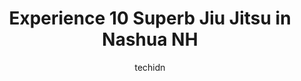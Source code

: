 ---
layout: ampstory
image: https://i0.wp.com/www.depkes.org/wp-content/uploads/2023/06/jiu-jitsu-0-in-nashua-nh-1685877542.jpeg?resize=640,853
author: techidn
featured: false
description: Discover the impressive array of Jiu Jitsu options in Nashua NH, where you can find 10 of the largest Jiu Jitsu establishments in the area. From renowned classics to hidden gems, Nashua NH o
title: Experience 10 Superb Jiu Jitsu in Nashua NH
cover:
   title: Experience 10 Superb Jiu Jitsu in Nashua NH
   subtitle: Rickpate
   background: https://www.depkes.org/wp-content/uploads/2023/06/jiu-jitsu-0-in-nashua-nh-1685877542.jpeg

pages: 
 - layout: thirds
   top: <h1>#1 Triumph Brazilian Jiu-Jitsu</h1>
   bottom: "<p>Superior instruction, great mats, no contracts, and more classes than any other school in the area. People are great to train with and there is a variety of talent. The c</p>"
   background: https://www.depkes.org/wp-content/uploads/2023/06/jiu-jitsu-1-in-nashua-nh-1685877543.jpeg
   backgroundblur: true
 - layout: thirds
   top: <h1>#2 Team Flo Brazilian Jiu Jitsu</h1>
   bottom: "<p>It is with extreme enthusiasm I write this review for Chris and my coaches at Team Flo.  I have been attending classes for about a year now.  I feel I have found somethin</p>"
   background: https://www.depkes.org/wp-content/uploads/2023/06/jiu-jitsu-2-in-nashua-nh-1685877543.jpeg
   cta:
      link: https://www.depkes.org/blog/experience-10-superb-jiu-jitsu-in-nashua-nh/
      text: Experience 10 Superb Jiu Jitsu in Nashua NH
 - layout: thirds
   top: <h1>#3 Tokyo Joes Studios</h1>
   bottom: "<p>85 Northeastern Blvd #2, Nashua, NH 03062, United States</p>"
   background: https://www.depkes.org/wp-content/uploads/2023/06/jiu-jitsu-3-in-nashua-nh-1685877543.jpeg
   cta:
      link: https://www.depkes.org/blog/experience-10-superb-jiu-jitsu-in-nashua-nh/
      text: Experience 10 Superb Jiu Jitsu in Nashua NH
 - layout: thirds
   top: <h1>#4 Blue Wave Brazilian Jiu Jitsu</h1>
   bottom: "<p>433 Amherst St #5, Nashua, NH 03063, United States</p>"
   background: https://images.unsplash.com/photo-1510906594845-bc082582c8cc?ixlib=rb-4.0.3&ixid=MnwxMjA3fDB8MHxwaG90by1wYWdlfHx8fGVufDB8fHx8&auto=format&fit=crop&w=640&h=853&q=80
   cta:
      link: https://www.depkes.org/blog/experience-10-superb-jiu-jitsu-in-nashua-nh/
      text: Experience 10 Superb Jiu Jitsu in Nashua NH
 - layout: thirds
   top: <h1>#5 Eric Menards Complete Martial Arts Academy</h1>
   bottom: "<p>220 Innovative Way Ste E, Nashua, NH 03060, United States</p>"
   background: https://images.unsplash.com/photo-1515405295579-ba7b45403062?ixlib=rb-4.0.3&ixid=MnwxMjA3fDB8MHxwaG90by1wYWdlfHx8fGVufDB8fHx8&auto=format&fit=crop&w=640&h=853&q=80
   cta:
      link: https://www.depkes.org/blog/experience-10-superb-jiu-jitsu-in-nashua-nh/
      text: Experience 10 Superb Jiu Jitsu in Nashua NH
 - layout: thirds
   top: <h1>#6 Karasu Tengu Academy</h1>
   bottom: "<p>1 Chestnut St #5D, Nashua, NH 03060, United States</p>"
   background: https://images.unsplash.com/photo-1462556791646-c201b8241a94?ixlib=rb-4.0.3&ixid=MnwxMjA3fDB8MHxwaG90by1wYWdlfHx8fGVufDB8fHx8&auto=format&fit=crop&w=640&h=853&q=80
   cta:
      link: https://www.depkes.org/blog/experience-10-superb-jiu-jitsu-in-nashua-nh/
      text: Experience 10 Superb Jiu Jitsu in Nashua NH
 - layout: thirds
   top: <h1>#7 Independent Martial Arts School</h1>
   bottom: "<p>138 Lake St, Nashua, NH 03060, United States</p>"
   background: https://images.unsplash.com/photo-1496096265110-f83ad7f96608?ixlib=rb-4.0.3&ixid=MnwxMjA3fDB8MHxwaG90by1wYWdlfHx8fGVufDB8fHx8&auto=format&fit=crop&w=640&h=853&q=80
   cta:
      link: https://www.depkes.org/blog/experience-10-superb-jiu-jitsu-in-nashua-nh/
      text: Experience 10 Superb Jiu Jitsu in Nashua NH
 - layout: thirds
   middle: Continue reading...
   background: https://images.unsplash.com/photo-1541356665065-22676f35dd40?ixlib=rb-4.0.3&ixid=MnwxMjA3fDB8MHxwaG90by1wYWdlfHx8fGVufDB8fHx8&auto=format&fit=crop&w=640&h=853&q=80
   cta:
      link: https://www.depkes.org/blog/experience-10-superb-jiu-jitsu-in-nashua-nh/
      text: Experience 10 Superb Jiu Jitsu in Nashua NH
      
---